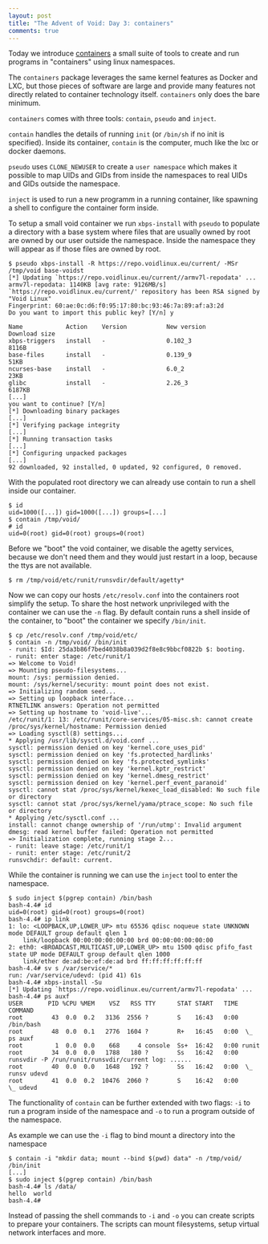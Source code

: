 ```yaml
---
layout: post
title: "The Advent of Void: Day 3: containers"
comments: true
---
```


Today we introduce [containers](https://github.com/arachsys/containers) a small suite of tools to create and run programs in "containers" using linux namespaces.

The `containers` package leverages the same kernel features as Docker and LXC, but those pieces of software are large and provide many features not directly related to container technology itself. `containers` only does the bare minimum.

`containers` comes with three tools: `contain`, `pseudo` and `inject`.

`contain` handles the details of running `init` (or `/bin/sh` if no init is specified). Inside its container, `contain` is the computer, much like the lxc or docker daemons.

`pseudo` uses `CLONE_NEWUSER` to create a `user namespace` which makes it possible to map UIDs and GIDs from inside the namespaces to real UIDs and GIDs outside the namespace.

`inject` is used to run a new programm in a running container, like spawning a shell to configure the container form inside.

To setup a small void container we run `xbps-install` with `pseudo` to populate a directory with a base system where files that are usually owned by root are owned by our user outside the namespace. Inside the namespace they will appear as if those files are owned by root.

```
$ pseudo xbps-install -R https://repo.voidlinux.eu/current/ -MSr /tmp/void base-voidst
[*] Updating `https://repo.voidlinux.eu/current//armv7l-repodata' ...
armv7l-repodata: 1140KB [avg rate: 9126MB/s]
`https://repo.voidlinux.eu/current/' repository has been RSA signed by "Void Linux"
Fingerprint: 60:ae:0c:d6:f0:95:17:80:bc:93:46:7a:89:af:a3:2d
Do you want to import this public key? [Y/n] y

Name            Action    Version           New version            Download size
xbps-triggers   install   -                 0.102_3                8116B
base-files      install   -                 0.139_9                51KB
ncurses-base    install   -                 6.0_2                  23KB
glibc           install   -                 2.26_3                 6187KB
[...]
you want to continue? [Y/n]
[*] Downloading binary packages
[...]
[*] Verifying package integrity
[...]
[*] Running transaction tasks
[...]
[*] Configuring unpacked packages
[...]
92 downloaded, 92 installed, 0 updated, 92 configured, 0 removed.
```

With the populated root directory we can already use contain to run a shell inside our container.

```
$ id
uid=1000([...]) gid=1000([...]) groups=[...]
$ contain /tmp/void/
# id
uid=0(root) gid=0(root) groups=0(root)
```

Before we "boot" the void container, we disable the agetty services, because we don't need them and they would just restart in a loop, because the ttys are not available.

```
$ rm /tmp/void/etc/runit/runsvdir/default/agetty*
```

Now we can copy our hosts `/etc/resolv.conf` into the containers root simplify the setup.
To share the host network unprivileged with the container we can use the `-n` flag.
By default contain runs a shell inside of the container, to "boot" the container we specify `/bin/init`.

```
$ cp /etc/resolv.conf /tmp/void/etc/
$ contain -n /tmp/void/ /bin/init
- runit: $Id: 25da3b86f7bed4038b8a039d2f8e8c9bbcf0822b $: booting.
- runit: enter stage: /etc/runit/1
=> Welcome to Void!
=> Mounting pseudo-filesystems...
mount: /sys: permission denied.
mount: /sys/kernel/security: mount point does not exist.
=> Initializing random seed...
=> Setting up loopback interface...
RTNETLINK answers: Operation not permitted
=> Setting up hostname to 'void-live'...
/etc/runit/1: 13: /etc/runit/core-services/05-misc.sh: cannot create /proc/sys/kernel/hostname: Permission denied
=> Loading sysctl(8) settings...
* Applying /usr/lib/sysctl.d/void.conf ...
sysctl: permission denied on key 'kernel.core_uses_pid'
sysctl: permission denied on key 'fs.protected_hardlinks'
sysctl: permission denied on key 'fs.protected_symlinks'
sysctl: permission denied on key 'kernel.kptr_restrict'
sysctl: permission denied on key 'kernel.dmesg_restrict'
sysctl: permission denied on key 'kernel.perf_event_paranoid'
sysctl: cannot stat /proc/sys/kernel/kexec_load_disabled: No such file or directory
sysctl: cannot stat /proc/sys/kernel/yama/ptrace_scope: No such file or directory
* Applying /etc/sysctl.conf ...
install: cannot change ownership of '/run/utmp': Invalid argument
dmesg: read kernel buffer failed: Operation not permitted
=> Initialization complete, running stage 2...
- runit: leave stage: /etc/runit/1
- runit: enter stage: /etc/runit/2
runsvchdir: default: current.
```

While the container is running we can use the `inject` tool to enter the namespace.

```
$ sudo inject $(pgrep contain) /bin/bash
bash-4.4# id
uid=0(root) gid=0(root) groups=0(root)
bash-4.4# ip link
1: lo: <LOOPBACK,UP,LOWER_UP> mtu 65536 qdisc noqueue state UNKNOWN mode DEFAULT group default qlen 1
    link/loopback 00:00:00:00:00:00 brd 00:00:00:00:00:00
2: eth0: <BROADCAST,MULTICAST,UP,LOWER_UP> mtu 1500 qdisc pfifo_fast state UP mode DEFAULT group default qlen 1000
    link/ether de:ad:be:ef:de:ad brd ff:ff:ff:ff:ff:ff
bash-4.4# sv s /var/service/*
run: /var/service/udevd: (pid 41) 61s
bash-4.4# xbps-install -Su
[*] Updating `https://repo.voidlinux.eu/current/armv7l-repodata' ...
bash-4.4# ps auxf
USER       PID %CPU %MEM    VSZ   RSS TTY      STAT START   TIME COMMAND
root        43  0.0  0.2   3136  2556 ?        S    16:43   0:00 /bin/bash
root        48  0.0  0.1   2776  1604 ?        R+   16:45   0:00  \_ ps auxf
root         1  0.0  0.0    668     4 console  Ss+  16:42   0:00 runit
root        34  0.0  0.0   1788   180 ?        Ss   16:42   0:00 runsvdir -P /run/runit/runsvdir/current log: ......
root        40  0.0  0.0   1648   192 ?        Ss   16:42   0:00  \_ runsv udevd
root        41  0.0  0.2  10476  2060 ?        S    16:42   0:00      \_ udevd
```

The functionality of `contain` can be further extended with two flags: `-i` to run a program inside of the namespace and `-o` to run a program outside of the namespace.

As example we can use the `-i` flag to bind mount a directory into the namespace

```
$ contain -i "mkdir data; mount --bind $(pwd) data" -n /tmp/void/ /bin/init
[...]
$ sudo inject $(pgrep contain) /bin/bash
bash-4.4# ls /data/
hello  world
bash-4.4#
```

Instead of passing the shell commands to `-i` and `-o` you can create scripts to prepare your containers.
The scripts can mount filesystems, setup virtual network interfaces and more.
